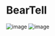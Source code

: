 # BearTell
![image](https://user-images.githubusercontent.com/42592137/109398969-fd5ce400-7950-11eb-9654-ec80e510738d.png)
![image](https://user-images.githubusercontent.com/42592137/109398977-0a79d300-7951-11eb-9ce6-e864d5fa11ba.png)
